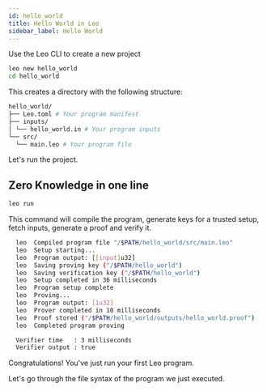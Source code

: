 ```yaml
---
id: hello_world
title: Hello World in Leo
sidebar_label: Hello World
---
```


Use the Leo CLI to create a new project

```bash
leo new hello_world
cd hello_world
```

This creates a directory with the following structure:
```bash
hello_world/
├── Leo.toml # Your program manifest
├── inputs/ 
│ └── hello_world.in # Your program inputs
└── src/    
  └── main.leo # Your program file
```

Let's run the project.

## Zero Knowledge in one line

```bash
leo run
```
This command will compile the program, generate keys for a trusted setup, fetch inputs, generate a proof and verify it.


```bash title="console output:"
  leo  Compiled program file "/$PATH/hello_world/src/main.leo"
  leo  Setup starting...
  leo  Program output: [[input]u32]
  leo  Saving proving key ("/$PATH/hello_world")
  leo  Saving verification key ("/$PATH/hello_world")
  leo  Setup completed in 36 milliseconds
  leo  Program setup complete
  leo  Proving...
  leo  Program output: [1u32]
  leo  Prover completed in 10 milliseconds
  leo  Proof stored ("/$PATH/hello_world/outputs/hello_world.proof")
  leo  Completed program proving

  Verifier time   : 3 milliseconds
  Verifier output : true
```

Congratulations! You've just run your first Leo program.

Let's go through the file syntax of the program we just executed.